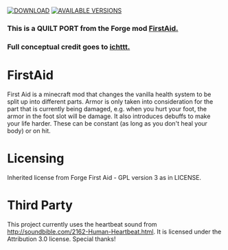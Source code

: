 [![DOWNLOAD](https://cf.way2muchnoise.eu/full_276837_downloads.svg)](https://minecraft.curseforge.com/projects/first-aid)
[![AVAILABLE VERSIONS](https://cf.way2muchnoise.eu/versions/276837.svg)](https://minecraft.curseforge.com/projects/first-aid)

### This is a QUILT PORT from the Forge mod <a href='https://www.curseforge.com/minecraft/mc-mods/first-aid'>FirstAid.</a>
### Full conceptual credit goes to <a href='https://github.com/ichttt'>ichttt.</a>

# FirstAid
First Aid is a minecraft mod that changes the vanilla health system to be split up into different parts.
Armor is only taken into consideration for the part that is currently being damaged, e.g. when you hurt your foot,
the armor in the foot slot will be damage.
It also introduces debuffs to make your life harder. These can be constant (as long as you don't heal your body) or on hit.

# Licensing
Inherited license from Forge First Aid - GPL version 3 as in LICENSE.

# Third Party

This project currently uses the heartbeat sound from <href>http://soundbible.com/2162-Human-Heartbeat.html</href>.
It is licensed under the Attribution 3.0 license. Special thanks!
